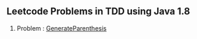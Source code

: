 ## Leetcode Problems in TDD using Java 1.8
1. Problem : [GenerateParenthesis](https://leetcode.com/problems/generate-parentheses/)